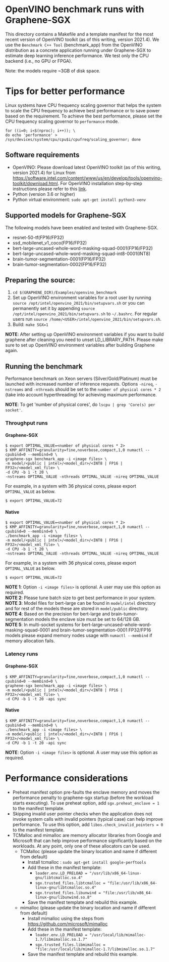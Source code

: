 OpenVINO benchmark runs with Graphene-SGX
=====================================================
This directory contains a Makefile and a template manifest for the most recent version of OpenVINO
toolkit (as of this writing, version 2021.4). We use the ``Benchmark C++ Tool`` (benchmark_app) from
the OpenVINO distribution as a concrete application running under Graphene-SGX to estimate deep
learning inference performance. We test only the CPU backend (i.e., no GPU or FPGA).

Note: the models require ~3GB of disk space.

# Tips for better performance
Linux systems have CPU frequency scaling governor that helps the system to scale the CPU frequency
to achieve best performance or to save power based on the requirement. To achieve the best
performance, please set the CPU frequency scaling governor to `performance` mode.

```
for ((i=0; i<$(nproc); i++)); \
do echo 'performance' > /sys/devices/system/cpu/cpu$i/cpufreq/scaling_governor; done
```

## Software requirements
- OpenVINO: Please download latest OpenVINO toolkit (as of this writing, version 2021.4) for Linux
from https://software.intel.com/content/www/us/en/develop/tools/openvino-toolkit/download.html.
For OpenVINO installation step-by-step instructions please refer to this
[link](https://docs.openvinotoolkit.org/latest/openvino_docs_install_guides_installing_openvino_linux.html).
- Python (version 3.6 or higher)
- Python virtual environment: `sudo apt-get install python3-venv`

## Supported models for Graphene-SGX
The following models have been enabled and tested with Graphene-SGX.

- resnet-50-tf(FP16/FP32)
- ssd_mobilenet_v1_coco(FP16/FP32)
- bert-large-uncased-whole-word-masking-squad-0001(FP16/FP32)
- bert-large-uncased-whole-word-masking-squad-int8-0001(INT8)
- brain-tumor-segmentation-0001(FP16/FP32)
- brain-tumor-segmentation-0002(FP16/FP32)

## Preparing the source:
1. ``cd $(GRAPHENE_DIR)/Examples/openvino_benchmark``
2. Set up OpenVINO environment variables for a root user by running
``source /opt/intel/openvino_2021/bin/setupvars.sh`` or you can permanently set it by appending
``source /opt/intel/openvino_2021/bin/setupvars.sh`` to ``~/.bashrc``. For regular users run
 ``source /home/<USER>/intel/openvino_2021/bin/setupvars.sh``.
3. Build: ``make SGX=1``

**NOTE**: After setting up OpenVINO environment variables if you want to build graphene after
cleaning you need to unset LD_LIBRARY_PATH. Please make sure to set up OpenVINO environment
variables after building Graphene again.

## Running the benchmark
Performance benchmark on Xeon servers (Silver/Gold/Platinum) must be launched with increased number
of inference requests. Options ``-nireq``, ``-nstreams`` and ``-nthreads`` should be set to the
``number of physical cores * 2`` (take into account hyperthreading) for achieving maximum
performance.

**NOTE**: To get 'number of physical cores', do ``lscpu | grep 'Core(s) per socket'``.

### Throughput runs

#### Graphene-SGX

```
$ export OPTIMAL_VALUE=<number of physical cores * 2>
$ KMP_AFFINITY=granularity=fine,noverbose,compact,1,0 numactl --cpubind=0 --membind=0 \
graphene-sgx benchmark_app -i <image files> \
-m model/<public | intel>/<model_dir>/<INT8 | FP16 | FP32>/<model_xml_file> \
-d CPU -b 1 -t 20 \
-nstreams OPTIMAL_VALUE -nthreads OPTIMAL_VALUE -nireq OPTIMAL_VALUE
```
For example, in a system with 36 physical cores, please export ``OPTIMAL_VALUE`` as below.
```
$ export OPTIMAL_VALUE=72
```

#### Native

```
$ export OPTIMAL_VALUE=<number of physical cores * 2>
$ KMP_AFFINITY=granularity=fine,noverbose,compact,1,0 numactl --cpubind=0 --membind=0 \
./benchmark_app -i <image files> \
-m model/<public | intel>/<model_dir>/<INT8 | FP16 | FP32>/<model_xml_file> \
-d CPU -b 1 -t 20 \
-nstreams OPTIMAL_VALUE -nthreads OPTIMAL_VALUE -nireq OPTIMAL_VALUE
```
For example, in a system with 36 physical cores, please export ``OPTIMAL_VALUE`` as below.
```
$ export OPTIMAL_VALUE=72
```

**NOTE 1**: Option ``-i <image files>`` is optional. A user may use this option as required.\
**NOTE 2**: Please tune batch size to get best performance in your system.\
**NOTE 3**: Model files for bert-large can be found in ``model/intel`` directory and for rest of
the models these are stored in ``model/public`` directory.\
**NOTE 4**: Based on the precision for bert-large and brain-tumor-segmentation models the enclave
size must be set to 64/128 GB.\
**NOTE 5**: In multi-socket systems for bert-large-uncased-whole-word-masking-squad-0001 and
brain-tumor-segmentation-0001 FP32/FP16 models please expand memory nodes usage with
``numactl --membind`` if memory allocation fails.

### Latency runs

#### Graphene-SGX
```
$ KMP_AFFINITY=granularity=fine,noverbose,compact,1,0 numactl --cpubind=0 --membind=0 \
graphene-sgx benchmark_app -i <image files> \
-m model/<public | intel>/<model_dir>/<INT8 | FP16 | FP32>/<model_xml_file> \
-d CPU -b 1 -t 20 -api sync
```

#### Native
```
$ KMP_AFFINITY=granularity=fine,noverbose,compact,1,0 numactl --cpubind=0 --membind=0 \
./benchmark_app -i <image files> \
-m model/<public | intel>/<model_dir>/<INT8 | FP16 | FP32>/<model_xml_file> \
-d CPU -b 1 -t 20 -api sync
```

**NOTE**: Option ``-i <image files>`` is optional. A user may use this option as required.

# Performance considerations
- Preheat manifest option pre-faults the enclave memory and moves the performance penalty to
graphene-sgx startup (before the workload starts executing). To use preheat option, add
``sgx.preheat_enclave = 1`` to the manifest template.
- Skipping invalid user pointer checks when the application does not invoke system calls with
invalid pointers (typical case) can help improve performance. To use this option, add
``libos.check_invalid_pointers = 0`` to the
manifest template.
- TCMalloc and mimalloc are memory allocator libraries from Google and Microsoft that can help
improve performance significantly based on the workloads. At any point, only one of these
allocators can be used.
  - TCMalloc (please update the binary location and name if different from default)
    - Install tcmalloc : ``sudo apt-get install google-perftools``
    - Add these in the manifest template:
        - ``loader.env.LD_PRELOAD = "/usr/lib/x86_64-linux-gnu/libtcmalloc.so.4"``
        - ``sgx.trusted_files.libtcmalloc = "file:/usr/lib/x86_64-linux-gnu/libtcmalloc.so.4"``
        - ``sgx.trusted_files.libunwind = "file:/usr/lib/x86_64-linux-gnu/libunwind.so.8"``
    - Save the manifest template and rebuild this example.
  - mimalloc (please update the binary location and name if different from default)
    - Install mimalloc using the steps from https://github.com/microsoft/mimalloc
    - Add these in the manifest template:
        - ``loader.env.LD_PRELOAD = "/usr/local/lib/mimalloc-1.7/libmimalloc.so.1.7"``
        - ``sgx.trusted_files.libmimalloc = "file:/usr/local/lib/mimalloc-1.7/libmimalloc.so.1.7"``
    - Save the manifest template and rebuild this example.
